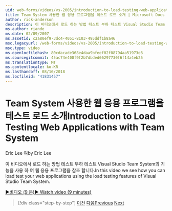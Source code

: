 ```yaml
---
uid: web-forms/videos/vs-2005/introduction-to-load-testing-web-applications-with-team-system
title: Team System 사용한 웹 응용 프로그램을 테스트 로드 소개 | Microsoft Docs
author: rick-anderson
description: 이 비디오에서 로드 하는 방법 테스트 부하 테스트 Visual Studio Team System의 기능을 사용 하 여 웹 응용 프로그램을 참조 합니다.
ms.author: riande
ms.date: 02/09/2007
ms.assetid: c2a80ef9-3dc4-4051-8103-495ddf1b8a46
msc.legacyurl: /web-forms/videos/vs-2005/introduction-to-load-testing-web-applications-with-team-system
msc.type: video
ms.openlocfilehash: 80cdacade368e4daa9bfeef02f08794aa51973e3
ms.sourcegitcommit: 45ac74e400f9f2b7dbded66297730f6f14a4eb25
ms.translationtype: MT
ms.contentlocale: ko-KR
ms.lasthandoff: 08/16/2018
ms.locfileid: "41831457"
---
```

<a name="introduction-to-load-testing-web-applications-with-team-system"></a><span data-ttu-id="1581b-103">Team System 사용한 웹 응용 프로그램을 테스트 로드 소개</span><span class="sxs-lookup"><span data-stu-id="1581b-103">Introduction to Load Testing Web Applications with Team System</span></span>
====================
<span data-ttu-id="1581b-104">Eric Lee 여</span><span class="sxs-lookup"><span data-stu-id="1581b-104">by Eric Lee</span></span>

<span data-ttu-id="1581b-105">이 비디오에서 로드 하는 방법 테스트 부하 테스트 Visual Studio Team System의 기능을 사용 하 여 웹 응용 프로그램을 참조 합니다.</span><span class="sxs-lookup"><span data-stu-id="1581b-105">In this video we see how you can load test your web applications using the load testing features of Visual Studio Team System.</span></span>

[<span data-ttu-id="1581b-106">&#9654;비디오 (9 분)</span><span class="sxs-lookup"><span data-stu-id="1581b-106">&#9654; Watch video (9 minutes)</span></span>](https://channel9.msdn.com/Blogs/ASP-NET-Site-Videos/introduction-to-load-testing-web-applications-with-team-system)

> [!div class="step-by-step"]
> <span data-ttu-id="1581b-107">[이전](introduction-to-testing-web-applications-with-team-system.md)
> [다음](introduction-to-manual-testing-with-team-system.md)</span><span class="sxs-lookup"><span data-stu-id="1581b-107">[Previous](introduction-to-testing-web-applications-with-team-system.md)
[Next](introduction-to-manual-testing-with-team-system.md)</span></span>
